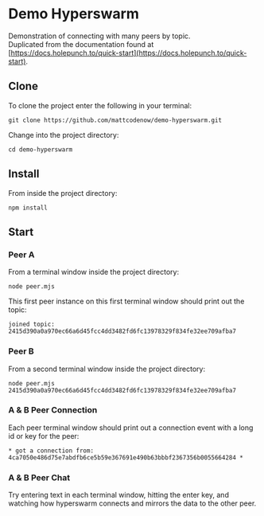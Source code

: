 # Demo Hyperswarm
Demonstration of connecting with many peers by topic.  
Duplicated from the documentation found at [https://docs.holepunch.to/quick-start](https://docs.holepunch.to/quick-start).

## Clone
To clone the project enter the following in your terminal:
```
git clone https://github.com/mattcodenow/demo-hyperswarm.git
```
Change into the project directory:
```
cd demo-hyperswarm
```

## Install
From inside the project directory:
```
npm install
```

## Start

### Peer A
From a terminal window inside the project directory:
```
node peer.mjs
```
This first peer instance on this first terminal window should print out the topic:
```
joined topic: 2415d390a0a970ec66a6d45fcc4dd3482fd6fc13978329f834fe32ee709afba7
```

### Peer B
From a second terminal window inside the project directory:
```
node peer.mjs 2415d390a0a970ec66a6d45fcc4dd3482fd6fc13978329f834fe32ee709afba7
```

### A & B Peer Connection
Each peer terminal window should print out a connection event with a long id or key for the peer:
```
* got a connection from: 4ca7050e486d75e7abdfb6ce5b59e367691e490b63bbbf2367356b0055664284 *
```

### A & B Peer Chat
Try entering text in each terminal window, hitting the enter key, and watching how hyperswarm connects and mirrors the data to the other peer.  
